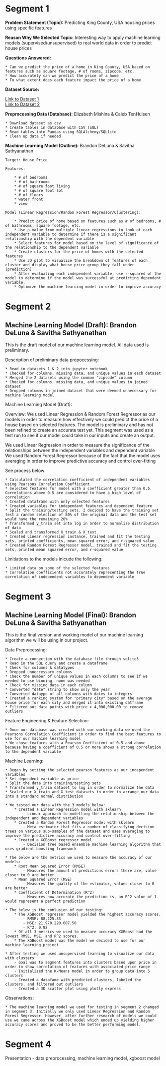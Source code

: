# Segment 1

**Problem Statement (Topic):** Predicting King County, USA housing prices using specific features

**Reason Why We Selected Topic:** Interesting way to apply machine learning models (supervised/unsupervised) to real world data in order to predict house prices

**Questions Answered:**

    * Can we predict the price of a home in King County, USA based on features such as square footage, # of rooms, zipcode, etc.
    * How accurately can we predict the price of a home 
    * To what extent does each feature impact the price of a home

**Dataset Source:** 

[Link to Dataset 1](https://www.kaggle.com/achyutanandaparida/dataset%20from%20%20house%20sales%20in%20king%20county,%20usa)  
[Link to Dataset 2](https://www.unitedstateszipcodes.org/wa/)  

**Preprocessing Data (Database):**
Elizabeth Mishina & Caleb TenHuisen

    * Download dataset as csv
    * Create tables in database with CSV (SQL)
    * Read tables into Pandas using SQLAlchemy/SQLlite
    * Clean up data if needed

**Machine Learning Model (Outline):**
Brandon DeLuna & Savitha Sathyanathan
    
    Target: House Price

    Features:

        * # of bedrooms
        * # of bathrooms
        * # of square foot living
        * # of square foot lot
        * # of floors
        * water front
        * view

    Model (Linear Regression/Random Forest Regressor/Clustering):

        * Predict price of home based on features such as # of bedrooms, # of bathrooms, square footage, etc.
        * Use p-value from multiple linear regressions to look at each independent variable to determine if there is a significant relationship with the dependent variable 
        * Select features for model based on the level of significance of the relationship to the dependent variable
        * Create clusters for the price of homes with the selected features
        * Use 3D plot to visualize the breakdown of features of each cluster and display what house price group they fall under (prediction)
        * After evaluating each independent variable, use r-squared of the model to determine if the model was successful at predicting dependent variable.
        * Optimize the machine learning model in order to improve accuracy


# Segment 2

## Machine Learning Model (Draft): Brandon DeLuna & Savitha Sathyanathan 

This is the draft model of our machine learning model. All data used is preliminary.

Description of preliminary data prepocessing:

    * Read in datasets 1 & 2 into jupyter notebook
    * Checked for columns, missing data, and unique values in each dataset
    * Merged the 2 datasets using the common "zipcode" column
    * Checked for columns, missing data, and unique values in joined dataset
    * Dropped columns in joined dataset that were deemed unnecessary for machine learning model

Machine Learning Model (Draft):

Overview: We used Linear Regression & Random Forest Regressor as our models in order to measure how effectively we could predict the price of a house based on selected features. The model is preliminary and has not been refined to create an accurate test yet. This segment was used as a test run to see if our model could take in our inputs and create an output. 

We used Linear Regression in order to measure the significance of the relationships between the independent variables and dependent variable
We used Random Forest Regressor because of the fact that the model uses averaging in order to improve predictive accuracy and control over-fitting

See process below:

    * Calculated the correlation coefficient of independent variables using Pearsons Correlation Coefficient
    * Selected features for model with a coefficient greater than 0.5. Correlations above 0.5 are considered to have a high level of correlation
    * Created dataframe with only selected features
    * Created variables for independant features and dependent feature
    * Split the training/testing sets. I decided to have the training set test a random selection of 80% of the original data and the test set would have the remaining 20%
    * Transformed y_train set into log in order to normalize distribution of data
    * Scaled and transformed X_train & X_test
    * Created Linear regression instance, trained and fit the testing sets, printed coefficients, mean squared error, and r-squared value
    * Created Random Forest Regressor model, trained and fit the testing sets, printed mean squared error, and r-squared value

Limitiations to the models inlcude the following:

    * Limited data on some of the selected features 
    * Correlation coefficients not accurately representing the true correlation of independent variables to dependent variable


# Segment 3

## Machine Learning Model (Final): Brandon DeLuna & Savitha Sathyanathan 

This is the final version and working model of our machine learning algorithm we will be using in our project.

Data Preprocessing:

    * Create a connection with the database file through sqlite3
    * Read in the SQL query and create a dataframe
    * Check for columns & datatypes
    * Dropped unneccessary columns
    * Check the number of unique values in each columns to see if we needed to use binning, none was needed
    * Check for missing data in each column
    * Converted "date" string to show only the year
    * Converted dataype of all columns with dates to integers
    * Created a ranking system for "primary city" based on the average house price for each city and merged it into existing datframe
    * Filtered out data points with price > 4,000,000.00 to remove outliers

Feature Engineering & Feature Selection:

    * Once our database was created with our working data we used the Pearsons Correlation Coefficient in order to find the best features to use for our machine learning model
    * We chose features with a Pearson Coefficient of 0.5 and above because having a coefficient of 0.5 or more shows a strong correlation to the dependent variable

Machine Learning:

    * Began by setting the selected pearson features as our independent variables
    * Set dependent variable as price
    * Split the data into training/testing sets
    * Transformed y_train dataset to log in order to normalize the data
    * Scaled our X_train and X_test datasets in order to arrange our data into a standard normal distribution

    * We tested our data with the 3 models below:
        * Created a Linear Regression model with sklearn
            - Linear approach to modelling the relationship between the independent and dependent variables
        * Created a Random Forest Regressor model with sklearn
            - Meta estimator that fits a number of classifying decision trees on various sub-samples of the dataset and uses averaging to improve the predictive accuracy and control over-fitting
        * Created a XGBoost regressor model
            - Decision tree based ensemble machine learning algorithm that uses gradient boosting framework
    
    * The below are the metrics we used to measure the accuracy of our models:
        * Root Mean Squared Error (RMSE)
            - Measures the amount of predictions errors there are, value closer to 0 are better
        * Mean Squared Error (MSE)
            - Measures the quality of the estimator, values closer to 0 are better
        * Coefficient of Determination (R^2)
            - Measures how accurate the prediction is, an R^2 value of 1 would represent a perfect prediction
    
    * The below is the conlusion of our testing: 
        * The XGBoost regressor model yielded the highest accuracy scores. 
            - RMSE: 88,225.33
            - MSE: 21,978,220,607.50
            - R^2: 0.82
        * Of all 3 metrics we used to measure accuracy XGBoost had the lowest RMSE, MSE, and R^2 scores.
        * The XGBoost model was the model we decided to use for our machine learning project
    
    * After testing we used unsupervised learning to visualize our data with clusters
        - Goal was to segment features into clusters based upon price in order to show correlation of features with associated price range
        - Initialized the K-Means model in order to group data into 5 clusters 
        - Created a datafame with predicted clusters, labeled the clusters, and filtered out outliers
        - Created a 3D scatter plot using plotly express


Observations:

    * The machine learning model we used for testing in segment 2 changed in segment 3. Initially we only used Linear Regression and Random Forest Regressor. However, after further research of models we could use we came across the XGBoost model which ended up yielding higher accuracy scores and proved to be the better performing model.

# Segment 4

Presentation - data preprocessing, machine learning model, xgboost model
    